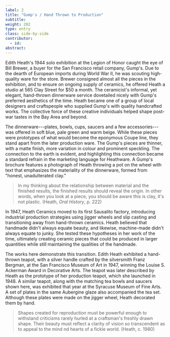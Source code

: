 ```yaml
---
label: 2
title: "Gump's / Hand Thrown to Production"
subtitle:
weight: 202
type: entry
class: side-by-side
contributor:
  - id:
abstract:
---
```

Edith Heath's 1944 solo exhibition at the Legion of Honor caught the eye of Bill Brewer, a buyer for the San Francisco retail company, Gump's. Due to the dearth of European imports during World War II, he was scouting high-quality ware for the store. Brewer consigned almost all the pieces in the exhibition, and to ensure on ongoing supply of ceramics, he offered Heath a studio at 565 Clay Street for \$50 a month. The ceramicist's informal, yet elegant, hand-thrown dinnerware service dovetailed nicely with Gump's preferred aesthetics of the time. Heath became one of a group of local designers and craftspeople who supplied Gump's with quality handcrafted works. The collective force of these creative individuals helped shape post-war tastes in the Bay Area and beyond.

The dinnerware---plates, bowls, cups, saucers and a few accessories---was offered in soft blue, pale green and warm beige. While these pieces were prototypes of what would become the eponymous Coupe line, they stand apart from the later production ware. The Gump's pieces are thinner, with a matte finish, more variation in colour and prominent speckling. The connection to the earth is evident, and highlighting this connection became a standard refrain in the marketing language for Heathware. A Gump's brochure features a photograph of Heath throwing a pot on the wheel with text that emphasizes the materiality of the dinnerware, formed from "honest, unadulterated clay."

> In my thinking about the relationship between material and the finished results, the finished results should reveal the origin. In other words, when you look at a piece, you should be aware this is clay, it's not plastic. (Heath, *Oral History*, p. 222)

In 1947, Heath Ceramics moved to its first Sausalito factory, introducing industrial production strategies using jigger wheels and slip casting and transitioning away from hand-thrown ceramics. Heath believed that handmade didn't always equate beauty, and likewise, machine-made didn't always equate to junky. She tested these hypotheses in her work of the time, ultimately creating ceramic pieces that could be produced in larger quantities while still maintaining the qualities of the handmade.

The works here demonstrate this transition. Edith Heath exhibited a hand-thrown teapot, with a silver handle crafted by the silversmith Franz Bergman, at the San Francisco Museum of Art in 1947, winning the Louise S. Ackerman Award in Decorative Arts. The teapot was later described by Heath as the prototype of her production teapot, which she launched in 1948. A similar teapot, along with the matching tea bowls and saucers shown here, was exhibited that year at the Syracuse Museum of Fine Arts. A set of plates in the same Aubergine glaze also accompanied the tea set. Although these plates were made on the jigger wheel, Heath decorated them by hand.

> Shapes created for reproduction must be powerful enough to withstand criticisms rarely hurled at a craftsman's freshly drawn shape. Their beauty must reflect a clarity of vision so transcendent as to appeal to the mind nd hearts of a fickle world. (Heath, c. 1980)
